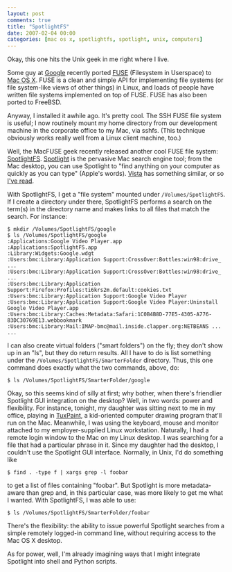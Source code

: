 ```yaml
---
layout: post
comments: true
title: "SpotlightFS"
date: 2007-02-04 00:00
categories: [mac os x, spotlightfs, spotlight, unix, computers]
---
```


Okay, this one hits the Unix geek in me right where I live.

Some guy at [Google][] recently ported [FUSE][] (Filesystem in Userspace)
to [Mac OS X][]. FUSE is a clean and simple API for implementing file
systems (or file system-like views of other things) in Linux, and loads of
people have written file systems implemented on top of FUSE. FUSE has also
been ported to FreeBSD.

Anyway, I installed it awhile ago. It's pretty cool. The SSH FUSE file
system is useful; I now routinely mount my home directory from our
development machine in the corporate office to my Mac, via sshfs. (This
technique obviously works really well from a Linux client machine, too.)

Well, the MacFUSE geek recently released another cool FUSE file system:
[SpotlightFS][]. [Spotlight][] is the pervasive Mac search engine tool;
from the Mac desktop, you can use Spotlight to "find anything on your
computer as quickly as you can type" (Apple's words). [Vista][] has
something similar, or so [I've read][].

With SpotlightFS, I get a "file system" mounted under
`/Volumes/SpotlightFS`. If I create a directory under there, SpotlightFS
performs a search on the term(s) in the directory name and makes links to
all files that match the search. For instance:

    $ mkdir /Volumes/SpotlightFS/google
    $ ls /Volumes/SpotlightFS/google
    :Applications:Google Video Player.app
    :Applications:SpotlightFS.app
    :Library:Widgets:Google.wdgt
    :Users:bmc:Library:Application Support:CrossOver:Bottles:win98:drive_ ...
    :Users:bmc:Library:Application Support:CrossOver:Bottles:win98:drive_ ...
    :Users:bmc:Library:Application Support:Firefox:Profiles:ti6krs2m.default:cookies.txt
    :Users:bmc:Library:Application Support:Google Video Player
    :Users:bmc:Library:Application Support:Google Video Player:Uninstall Google Video Player.app
    :Users:bmc:Library:Caches:Metadata:Safari:1C0B4B8D-77E5-4305-A776-83DC30769E13.webbookmark
    :Users:bmc:Library:Mail:IMAP-bmc@mail.inside.clapper.org:NETBEANS ...
    ...

I can also create virtual folders ("smart folders") on the fly;
they don't show up in an "ls", but they do return results. All I
have to do is list something under the
`/Volumes/SpotlightFS/SmarterFolder` directory. Thus, this one
command does exactly what the two commands, above, do:

    $ ls /Volumes/SpotlightFS/SmarterFolder/google

Okay, so this seems kind of silly at first; why bother, when there's
friendlier Spotlight GUI integration on the desktop? Well, in two words:
power and flexibility. For instance, tonight, my daughter was sitting next
to me in my office, playing in [TuxPaint][], a kid-oriented computer
drawing program that'll run on the Mac. Meanwhile, I was using the
keyboard, mouse and monitor attached to my employer-supplied Linux
workstation. Naturally, I had a remote login window to the Mac on my Linux
desktop. I was searching for a file that had a particular phrase in it.
Since my daughter had the desktop, I couldn't use the Spotlight GUI
interface. Normally, in Unix, I'd do something like

    $ find . -type f | xargs grep -l foobar

to get a list of files containing "foobar". But Spotlight is more
metadata-aware than grep and, in this particular case, was more
likely to get me what I wanted. With SpotlightFS, I was able to
use:

    $ ls /Volumes/SpotlightFS/SmarterFolder/foobar

There's the flexibility: the ability to issue powerful Spotlight searches
from a simple remotely logged-in command line, without requiring access to
the Mac OS X desktop.

As for power, well, I'm already imagining ways that I might integrate
Spotlight into shell and Python scripts.

[Google]: http://www.google.com/
[FUSE]: http://fuse.sourceforge.net/
[Mac OS X]: http://code.google.com/p/macfuse/
[SpotlightFS]: http://code.google.com/p/macfuse/wiki/MACFUSE_FS_SPOTLIGHTFS
[Spotlight]: http://www.apple.com/macosx/features/spotlight/
[Vista]: http://www.microsoft.com/windows/products/windowsvista/default.mspx
[I've read]: http://www.eweek.com/article2/0,1895,1842175,00.asp
[TuxPaint]: http://www.tuxpaint.org/
